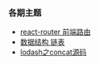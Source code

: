 
### 各期主题

- [ react-router 前端路由](./one/sc-1)
- [ ️数据结构 链表](./one/sc-2)
- [ lodash之concat源码](./one/sc-3)